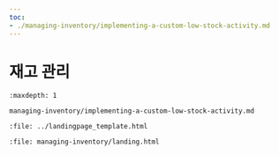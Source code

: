```yaml
---
toc:
- ./managing-inventory/implementing-a-custom-low-stock-activity.md
---
```

# 재고 관리

```{toctree}
:maxdepth: 1

managing-inventory/implementing-a-custom-low-stock-activity.md
```

```{raw} html
:file: ../landingpage_template.html
```

```{raw} html
:file: managing-inventory/landing.html
```
